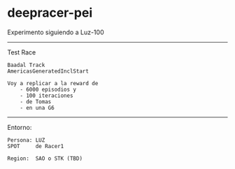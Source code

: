 # deepracer-pei

Experimento siguiendo a Luz-100

-------------------------
Test Race 
    
    Baadal Track
    AmericasGeneratedInclStart

    Voy a replicar a la reward de 
        - 6000 episodios y 
        - 100 iteraciones 
        - de Tomas
        - en una G6

-------------------------
Entorno:

    Persona: LUZ
    SPOT     de Racer1
    
    Region:  SAO o STK (TBD)
    
    